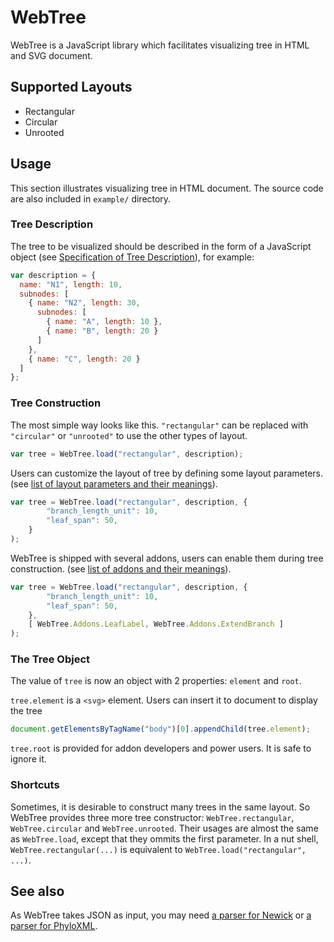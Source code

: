# WebTree

WebTree is a JavaScript library which facilitates visualizing tree in HTML and SVG document.




## Supported Layouts

* Rectangular
* Circular
* Unrooted




## Usage

This section illustrates visualizing tree in HTML document. The source code are also included in `example/` directory. 



### Tree Description

The tree to be visualized should be described in the form of a JavaScript object (see [Specification of Tree Description](https://github.com/KelvinLu1024/WebTree/wiki/Specification-of-Tree-Description)), for example:

```javascript
var description = {
  name: "N1", length: 10,
  subnodes: [
    { name: "N2", length: 30,
      subnodes: [
        { name: "A", length: 10 },
        { name: "B", length: 20 }
      ]
    },
    { name: "C", length: 20 }
  ]
};
```



### Tree Construction

The most simple way looks like this. `"rectangular"` can be replaced with `"circular"` or `"unrooted"` to use the other types of layout. 

```javascript
var tree = WebTree.load("rectangular", description);
```

Users can customize the layout of tree by defining some layout parameters. (see [list of layout parameters and their meanings](https://github.com/KelvinLu1024/WebTree/wiki/List-of-Layout-Parameters)). 

```javascript
var tree = WebTree.load("rectangular", description, {
        "branch_length_unit": 10,
        "leaf_span": 50,
    }
);
```

WebTree is shipped with several addons, users can enable them during tree construction. (see [list of addons and their meanings](https://github.com/KelvinLu1024/WebTree/wiki/List-of-Addons)). 

```javascript
var tree = WebTree.load("rectangular", description, {
        "branch_length_unit": 10,
        "leaf_span": 50,
    },
    [ WebTree.Addons.LeafLabel, WebTree.Addons.ExtendBranch ]
);
```


### The Tree Object

The value of `tree` is now an object with 2 properties: `element` and `root`. 

`tree.element` is a `<svg>` element. Users can insert it to document to display the tree

```javascript
document.getElementsByTagName("body")[0].appendChild(tree.element);
```

`tree.root` is provided for addon developers and power users. It is safe to ignore it.



### Shortcuts

Sometimes, it is desirable to construct many trees in the same layout. So WebTree provides three more tree constructor: `WebTree.rectangular`, `WebTree.circular` and `WebTree.unrooted`. Their usages are almost the same as `WebTree.load`, except that they ommits the first parameter. In a nut shell, `WebTree.rectangular(...)` is equivalent to `WebTree.load("rectangular", ...)`. 




## See also

As WebTree takes JSON as input, you may need [a parser for Newick](https://github.com/KelvinLu1024/newick.js) or [a parser for PhyloXML](https://github.com/KelvinLu1024/phyloxml.js).
